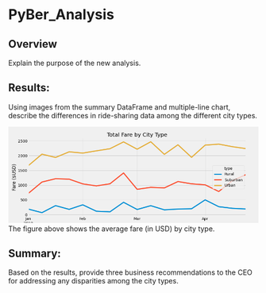 # PyBer_Analysis
## Overview
Explain the purpose of the new analysis.

## Results:
Using images from the summary DataFrame and multiple-line chart, describe the differences in ride-sharing data among the different city types.

![Total Fare by City Type](https://github.com/HappyM0f0/PyBer_Analysis/blob/main/analysis/PyBer_fare_summary.png)
The figure above shows the average fare (in USD) by city type.


## Summary:
Based on the results, provide three business recommendations to the CEO for addressing any disparities among the city types.